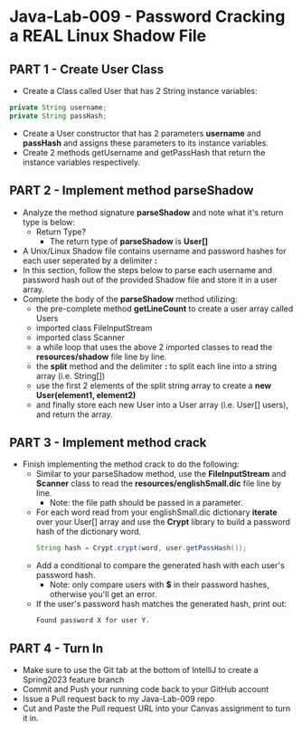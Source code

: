 # Java-Lab-009 - Password Cracking a REAL Linux Shadow File

## PART 1 - Create User Class

* Create a Class called User that has 2 String instance variables:
```java
private String username;
private String passHash;
```
* Create a User constructor that has 2 parameters **username** and **passHash** and assigns these parameters to its instance variables.
* Create 2 methods getUsername and getPassHash that return the instance variables respectively.

## PART 2 - Implement method parseShadow

* Analyze the method signature **parseShadow** and note what it's return type is below:
    * Return Type?
      * The return type of **parseShadow** is **User[]**
* A Unix/Linux Shadow file contains username and password hashes for each user seperated by a delimiter **:**
* In this section, follow the steps below to parse each username and password hash out of the provided Shadow file and store it in a user array.
* Complete the body of the **parseShadow** method utilizing:
    * the pre-complete method **getLineCount** to create a user array called Users
    * imported class FileInputStream
    * imported class Scanner
    * a while loop that uses the above 2 imported classes to read the **resources/shadow** file line by line.
    * the **split** method and the delimiter **:** to split each line into a string array (i.e. String[])
    * use the first 2 elements of the split string array to create a **new User(element1, element2)**
    * and finally store each new User into a User array (i.e. User[] users), and return the array.
  
## PART 3 - Implement method crack

* Finish implementing the method crack to do the following:
    * Similar to your parseShadow method, use the **FileInputStream** and **Scanner** class to read the **resources/englishSmall.dic** file line by line.
         * Note: the file path should be passed in a parameter.
    * For each word read from your englishSmall.dic dictionary **iterate** over your User[] array and use the **Crypt** library  to build a password hash of the dictionary word.
      ```java
      String hash = Crypt.crypt(word, user.getPassHash());
      ```
    * Add a conditional to compare the generated hash with each user's password hash.
        * Note: only compare users with **$** in their password hashes, otherwise you'll get an error.
    * If the user's password hash matches the generated hash, print out:
      ```
      Found password X for user Y.
      ```

## PART 4 - Turn In

* Make sure to use the Git tab at the bottom of IntelliJ to create a Spring2023 feature branch
* Commit and Push your running code back to your GitHub account
* Issue a Pull request back to my Java-Lab-009 repo
* Cut and Paste the Pull request URL into your Canvas assignment to turn it in.
